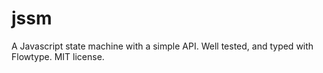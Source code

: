 # jssm
A Javascript state machine with a simple API.  Well tested, and typed with Flowtype.  MIT license.
